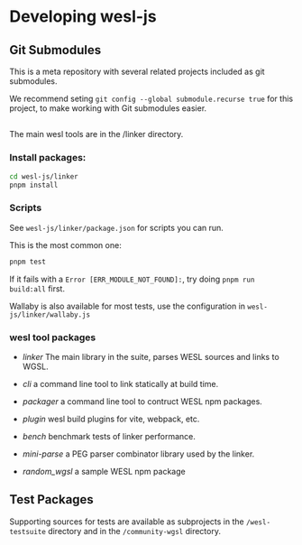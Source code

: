 # Developing wesl-js

## Git Submodules

This is a meta repository with several related projects
included as git submodules. 

We recommend seting `git config --global submodule.recurse true` for this project,
to make working with Git submodules easier.

## 

The main wesl tools are in the /linker directory.

### Install packages:

```sh
cd wesl-js/linker
pnpm install
```

### Scripts

See `wesl-js/linker/package.json` for scripts you can run. 

This is the most common one:

```sh
pnpm test
```

If it fails with a `Error [ERR_MODULE_NOT_FOUND]:`, try doing `pnpm run build:all` first.

Wallaby is also available for most tests, use the configuration in `wesl-js/linker/wallaby.js`

### wesl tool packages

- *linker* The main library in the suite,
parses WESL sources and links to WGSL.
- *cli* a command line tool to link statically at build time.
- *packager* a command line tool to contruct
WESL npm packages.
- *plugin* wesl build plugins for vite, webpack, etc.

- *bench* benchmark tests of linker performance.
- *mini-parse* a PEG parser combinator library used by the linker.
- *random_wgsl* a sample WESL npm package

## Test Packages
Supporting sources for tests are available as subprojects in the
`/wesl-testsuite` directory
and in the `/community-wgsl` directory.